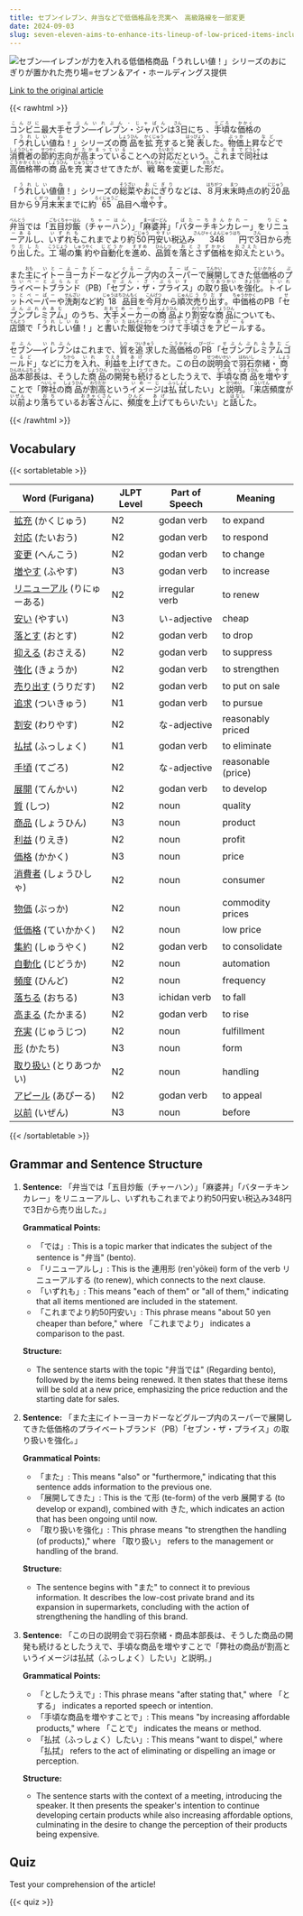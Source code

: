 ```yaml
---
title: セブンイレブン、弁当などで低価格品を充実へ　高級路線を一部変更
date: 2024-09-03
slug: seven-eleven-aims-to-enhance-its-lineup-of-low-priced-items-including-bento-while-partially-changing-its-high-end-strategy
---
```


![セブン―イレブンが力を入れる低価格商品「うれしい値！」シリーズのおにぎりが置かれた売り場=セブン＆アイ・ホールディングス提供](https://www.asahicom.jp/imgopt/img/736c212748/comm_L/AS20240903002272.jpg "セブン―イレブンが力を入れる低価格商品「うれしい値！」シリーズのおにぎりが置かれた売り場=セブン＆アイ・ホールディングス提供")

[Link to the original article](https://asahi.com/articles/ASS932DZ1S93ULFA00GM.html?iref=comtop_7_03)

{{< rawhtml >}}
<p><ruby>コンビニ<rt>こんびに</rt></ruby>最大手<ruby>セブン―イレブン・ジャパン<rt>せぶんいれぶん・じゃぱん</rt></ruby>は<ruby>3<rt>さん</rt></ruby>日<ruby>にち</rt> </ruby>、<ruby>手頃<rt>てごろ</rt></ruby>な<ruby>価格<rt>かかく</rt></ruby>の「<ruby>うれしい<rt>うれしい</rt></ruby>値<ruby>ね<rt>ね</rt></ruby>！」シリーズの<ruby>商品<rt>しょうひん</rt></ruby>を<ruby>拡充<rt>かくじゅう</rt></ruby>すると<ruby>発表<rt>はっぴょう</rt></ruby>した。<ruby>物価<rt>ぶっか</rt></ruby>上昇<ruby>など<rt>など</rt></ruby>で<ruby>消費者<rt>しょうひしゃ</rt></ruby>の<ruby>節約<rt>せつやく</rt></ruby>志向<ruby>が<rt>が</rt></ruby><ruby>高まっている<rt>たかまっている</rt></ruby>ことへの<ruby>対応<rt>たいおう</rt></ruby>だという。<ruby>これまで<rt>これまで</rt></ruby><ruby>同社<rt>どうしゃ</rt></ruby>は<ruby>高価格帯<rt>こうかかくたい</rt></ruby>の<ruby>商品<rt>しょうひん</rt></ruby>を<ruby>充実<rt>じゅうじつ</rt></ruby>させてきたが、<ruby>戦略<rt>せんりゃく</rt></ruby>を<ruby>変更<rt>へんこう</rt></ruby>した<ruby>形<rt>かたち</rt></ruby>だ。</p>

<p>「<ruby>うれしい<rt>うれしい</rt></ruby>値<ruby>値<rt>ね</rt></ruby>！」シリーズの<ruby>総菜<rt>そうざい</rt></ruby>や<ruby>おにぎり<rt>おにぎり</rt></ruby>などは、<ruby>８月<rt>はちがつ</rt></ruby>末<ruby>末<rt>まつ</rt></ruby>時点の約<ruby>20<rt>にじゅう</rt></ruby>品目から<ruby>９月<rt>くがつ</rt></ruby>末<ruby>末<rt>まつ</rt></ruby>までに約<ruby>65<rt>ろくじゅうご</rt></ruby>品目へ<ruby>増やす<rt>ふやす</rt></ruby>。</p>

<p><ruby>弁当<rt>べんとう</rt></ruby>では「<ruby>五目炒飯<rt>ごもくちゃーはん</rt></ruby>（<ruby>チャーハン<rt>ちゃーはん</rt></ruby>）」「<ruby>麻婆丼<rt>まーぼーどん</rt></ruby>」「<ruby>バターチキンカレー<rt>ばたーちきんかれー</rt></ruby>」を<ruby>リニューアル<rt>りにゅーある</rt></ruby>し、<ruby>いずれも<rt>いずれも</rt></ruby>これまでより約<ruby>50<rt>ごじゅう</rt></ruby>円<ruby>安い<rt>やすい</rt></ruby>税込み<ruby>348<rt>さんびゃくよんじゅうはち</rt></ruby>円で<ruby>3<rt>さん</rt></ruby>日から<ruby>売り出した<rt>うりだした</rt></ruby>。<ruby>工場<rt>こうじょう</rt></ruby>の<ruby>集約<rt>しゅうやく</rt></ruby>や<ruby>自動化<rt>じどうか</rt></ruby>を<ruby>進め<rt>すすめ</rt></ruby>、<ruby>品質<rt>ひんしつ</rt></ruby>を<ruby>落とさず<rt>おとさず</rt></ruby><ruby>価格<rt>かかく</rt></ruby>を<ruby>抑えた<rt>おさえた</rt></ruby>という。</p>

<p>また<ruby>主<rt>おも</rt></ruby>に<ruby>イトーヨーカドー<rt>いとーよーかどー</rt></ruby>など<ruby>グループ<rt>ぐるーぷ</rt></ruby>内の<ruby>スーパー<rt>すーぱー</rt></ruby>で<ruby>展開<rt>てんかい</rt></ruby>してきた<ruby>低価格<rt>ていかかく</rt></ruby>の<ruby>プライベート<rt>ぷらいべーと</rt></ruby><ruby>ブランド<rt>ぶらんど</rt></ruby>（PB）「<ruby>セブン・ザ・プライス<rt>せぶん・ざ・ぷらいす</rt></ruby>」の<ruby>取り扱い<rt>とりあつかい</rt></ruby>を<ruby>強化<rt>きょうか</rt></ruby>。<ruby>トイレットペーパー<rt>といれっとぺーぱー</rt></ruby>や<ruby>洗剤<rt>せんざい</rt></ruby>など約<ruby>18<rt>じゅうはち</rt></ruby><ruby>品目<rt>ひんもく</rt></ruby>を<ruby>今月<rt>こんげつ</rt></ruby>から<ruby>順次<rt>じゅんじ</rt></ruby><ruby>売り出す<rt>うりだす</rt></ruby>。<ruby>中価格<rt>ちゅうかかく</rt></ruby>のPB「<ruby>セブンプレミアム<rt>せぶんぷれみあむ</rt></ruby>」のうち、<ruby>大手<rt>おおて</rt></ruby><ruby>メーカー<rt>めーかー</rt></ruby>の<ruby>商品<rt>しょうひん</rt></ruby>より<ruby>割安<rt>わりやす</rt></ruby>な<ruby>商品<rt>しょうひん</rt></ruby>についても、<ruby>店頭<rt>てんとう</rt></ruby>で「<ruby>うれしい値<rt>うれしいね</rt></ruby>！」と<ruby>書いた<rt>かいた</rt></ruby><ruby>販促物<rt>はんそくぶつ</rt></ruby>を<ruby>つけて<rt>つけて</rt></ruby><ruby>手頃さ<rt>てごろさ</rt></ruby>を<ruby>アピール<rt>あぴーる</rt></ruby>する。</p>

<p><ruby>セブン<rt>せぶん</rt></ruby>―<ruby>イレブン<rt>いれぶん</rt></ruby>はこれまで、<ruby>質<rt>しつ</rt></ruby>を<ruby>追求<rt>ついきゅう</rt></ruby>した<ruby>高価格<rt>こうかかく</rt></ruby>の<ruby>PB<rt>ぴーびー</rt></ruby>「<ruby>セブンプレミアムゴールド<rt>せぶんぷれみあむごーるど</rt></ruby>」などに<ruby>力<rt>ちから</rt></ruby>を<ruby>入れ<rt>いれ</rt></ruby>、<ruby>利益<rt>りえき</rt></ruby>を<ruby>上げ<rt>あげ</rt></ruby>てきた。この<ruby>日<rt>ひ</rt></ruby>の<ruby>説明会<rt>せつめいかい</rt></ruby>で<ruby>羽石<rt>はねいし</rt></ruby>奈緒<ruby>・<rt>・</rt></ruby><ruby>商品本部長<rt>しょうひんほんぶちょう</rt></ruby>は、そうした<ruby>商品<rt>しょうひん</rt></ruby>の<ruby>開発<rt>かいはつ</rt></ruby>も<ruby>続け<rt>つづけ</rt></ruby>るとしたうえで、<ruby>手頃<rt>てごろ</rt></ruby>な<ruby>商品<rt>しょうひん</rt></ruby>を<ruby>増やす<rt>ふやす</rt></ruby>ことで「<ruby>弊社<rt>へいしゃ</rt></ruby>の<ruby>商品<rt>しょうひん</rt></ruby>が<ruby>割高<rt>わりだか</rt></ruby>という<ruby>イメージ<rt>いめーじ</rt></ruby>は<ruby>払拭<rt>ふっしょく</rt></ruby>したい」と<ruby>説明<rt>せつめい</rt></ruby>。「<ruby>来店<rt>らいてん</rt></ruby>頻度<ruby>が<rt>が</rt></ruby><ruby>以前<rt>いぜん</rt></ruby>より<ruby>落ち<rt>おち</rt></ruby>ている<ruby>お客さん<rt>おきゃくさん</rt></ruby>に、<ruby>頻度<rt>ひんど</rt></ruby>を<ruby>上げ<rt>あげ</rt></ruby>てもらいたい」と<ruby>話し<rt>はなし</rt></ruby>た。</p>
{{< /rawhtml >}}

## Vocabulary


{{< sortabletable >}}

| Word (Furigana)         | JLPT Level | Part of Speech          | Meaning                       |
|-------------------------|------------|-------------------------|-------------------------------|
|[拡充](https://jisho.org/search/%E6%8B%A1%E5%85%85) (かくじゅう)| N2         | godan verb              | to expand                     |
|[対応](https://jisho.org/search/%E5%AF%BE%E5%BF%9C) (たいおう)| N2         | godan verb              | to respond                    |
|[変更](https://jisho.org/search/%E5%A4%89%E6%9B%B4) (へんこう)| N2         | godan verb              | to change                     |
|[増やす](https://jisho.org/search/%E5%A2%97%E3%82%84%E3%81%99) (ふやす)| N3         | godan verb              | to increase                   |
|[リニューアル](https://jisho.org/search/%E3%83%AA%E3%83%8B%E3%83%A5%E3%83%BC%E3%82%A2%E3%83%AB) (りにゅーある)| N2         | irregular verb          | to renew                      |
|[安い](https://jisho.org/search/%E5%AE%89%E3%81%84) (やすい)| N3         | い-adjective            | cheap                         |
|[落とす](https://jisho.org/search/%E8%90%BD%E3%81%A8%E3%81%99) (おとす)| N2         | godan verb              | to drop                       |
|[抑える](https://jisho.org/search/%E6%8A%91%E3%81%88%E3%82%8B) (おさえる)| N2         | godan verb              | to suppress                   |
|[強化](https://jisho.org/search/%E5%BC%B7%E5%8C%96) (きょうか)| N2         | godan verb              | to strengthen                 |
|[売り出す](https://jisho.org/search/%E5%A3%B2%E3%82%8A%E5%87%BA%E3%81%99) (うりだす)| N2         | godan verb              | to put on sale                |
|[追求](https://jisho.org/search/%E8%BF%BD%E6%B1%82) (ついきゅう)| N1         | godan verb              | to pursue                     |
|[割安](https://jisho.org/search/%E5%89%B2%E5%AE%89) (わりやす)| N2         | な-adjective            | reasonably priced             |
|[払拭](https://jisho.org/search/%E6%89%95%E6%8B%AD) (ふっしょく)| N1         | godan verb              | to eliminate                  |
|[手頃](https://jisho.org/search/%E6%89%8B%E9%A0%83) (てごろ)| N2         | な-adjective            | reasonable (price)           |
|[展開](https://jisho.org/search/%E5%B1%95%E9%96%8B) (てんかい)| N2         | godan verb              | to develop                    |
|[質](https://jisho.org/search/%E8%B3%AA) (しつ)| N2         | noun                    | quality                       |
|[商品](https://jisho.org/search/%E5%95%86%E5%93%81) (しょうひん)| N3         | noun                    | product                       |
|[利益](https://jisho.org/search/%E5%88%A9%E7%9B%8A) (りえき)| N2         | noun                    | profit                        |
|[価格](https://jisho.org/search/%E4%BE%A1%E6%A0%BC) (かかく)| N3         | noun                    | price                         |
|[消費者](https://jisho.org/search/%E6%B6%88%E8%B2%BB%E8%80%85) (しょうひしゃ)| N2         | noun                    | consumer                      |
|[物価](https://jisho.org/search/%E7%89%A9%E4%BE%A1) (ぶっか)| N2         | noun                    | commodity prices              |
|[低価格](https://jisho.org/search/%E4%BD%8E%E4%BE%A1%E6%A0%BC) (ていかかく)| N2         | noun                    | low price                     |
|[集約](https://jisho.org/search/%E9%9B%86%E7%B4%84) (しゅうやく)| N2         | godan verb              | to consolidate                |
|[自動化](https://jisho.org/search/%E8%87%AA%E5%8B%95%E5%8C%96) (じどうか)| N2         | noun                    | automation                    |
|[頻度](https://jisho.org/search/%E9%A0%BB%E5%BA%A6) (ひんど)| N2         | noun                    | frequency                     |
|[落ちる](https://jisho.org/search/%E8%90%BD%E3%81%A1%E3%82%8B) (おちる)| N3         | ichidan verb            | to fall                       |
|[高まる](https://jisho.org/search/%E9%AB%98%E3%81%BE%E3%82%8B) (たかまる)| N2         | godan verb              | to rise                       |
|[充実](https://jisho.org/search/%E5%85%85%E5%AE%9F) (じゅうじつ)| N2         | noun                    | fulfillment                   |
|[形](https://jisho.org/search/%E5%BD%A2) (かたち)| N3         | noun                    | form                          |
|[取り扱い](https://jisho.org/search/%E5%8F%96%E3%82%8A%E6%89%B1%E3%81%84) (とりあつかい)| N2         | noun                    | handling                      |
|[アピール](https://jisho.org/search/%E3%82%A2%E3%83%94%E3%83%BC%E3%83%AB) (あぴーる)| N2         | godan verb              | to appeal                     |
|[以前](https://jisho.org/search/%E4%BB%A5%E5%89%8D) (いぜん)| N3         | noun                    | before                        |

{{< /sortabletable >}}


## Grammar and Sentence Structure

1. **Sentence:** 「弁当では「五目炒飯（チャーハン）」「麻婆丼」「バターチキンカレー」をリニューアルし、いずれもこれまでより約50円安い税込み348円で3日から売り出した。」

   **Grammatical Points:**
   - 「では」: This is a topic marker that indicates the subject of the sentence is "弁当" (bento).
   - 「リニューアルし」: This is the 連用形 (ren'yōkei) form of the verb リニューアルする (to renew), which connects to the next clause.
   - 「いずれも」: This means "each of them" or "all of them," indicating that all items mentioned are included in the statement.
   - 「これまでより約50円安い」: This phrase means "about 50 yen cheaper than before," where 「これまでより」 indicates a comparison to the past.

   **Structure:**
   - The sentence starts with the topic "弁当では" (Regarding bento), followed by the items being renewed. It then states that these items will be sold at a new price, emphasizing the price reduction and the starting date for sales.

2. **Sentence:** 「また主にイトーヨーカドーなどグループ内のスーパーで展開してきた低価格のプライベートブランド（PB）「セブン・ザ・プライス」の取り扱いを強化。」

   **Grammatical Points:**
   - 「また」: This means "also" or "furthermore," indicating that this sentence adds information to the previous one.
   - 「展開してきた」: This is the て形 (te-form) of the verb 展開する (to develop or expand), combined with きた, which indicates an action that has been ongoing until now.
   - 「取り扱いを強化」: This phrase means "to strengthen the handling (of products)," where 「取り扱い」 refers to the management or handling of the brand.

   **Structure:**
   - The sentence begins with "また" to connect it to previous information. It describes the low-cost private brand and its expansion in supermarkets, concluding with the action of strengthening the handling of this brand.

3. **Sentence:** 「この日の説明会で羽石奈緒・商品本部長は、そうした商品の開発も続けるとしたうえで、手頃な商品を増やすことで「弊社の商品が割高というイメージは払拭（ふっしょく）したい」と説明。」

   **Grammatical Points:**
   - 「としたうえで」: This phrase means "after stating that," where 「とする」 indicates a reported speech or intention.
   - 「手頃な商品を増やすことで」: This means "by increasing affordable products," where 「ことで」 indicates the means or method.
   - 「払拭（ふっしょく）したい」: This means "want to dispel," where 「払拭」 refers to the act of eliminating or dispelling an image or perception.

   **Structure:**
   - The sentence starts with the context of a meeting, introducing the speaker. It then presents the speaker's intention to continue developing certain products while also increasing affordable options, culminating in the desire to change the perception of their products being expensive.

## Quiz

Test your comprehension of the article!

{{< quiz >}}